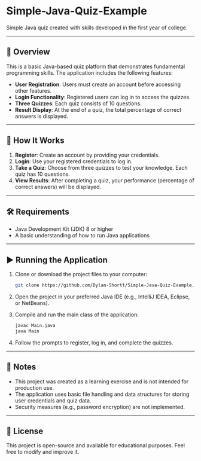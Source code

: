# Simple-Java-Quiz-Example

Simple Java quiz created with skills developed in the first year of college.

---

## 📖 Overview
This is a basic Java-based quiz platform that demonstrates fundamental programming skills. The application includes the following features:

- **User Registration**: Users must create an account before accessing other features.
- **Login Functionality**: Registered users can log in to access the quizzes.
- **Three Quizzes**: Each quiz consists of 10 questions.
- **Result Display**: At the end of a quiz, the total percentage of correct answers is displayed.

---

## 🚀 How It Works
1. **Register**: Create an account by providing your credentials.
2. **Login**: Use your registered credentials to log in.
3. **Take a Quiz**: Choose from three quizzes to test your knowledge. Each quiz has 10 questions.
4. **View Results**: After completing a quiz, your performance (percentage of correct answers) will be displayed.

---

## 🛠 Requirements
- Java Development Kit (JDK) 8 or higher
- A basic understanding of how to run Java applications

---

## ▶️ Running the Application
1. Clone or download the project files to your computer:

   ```bash
   git clone https://github.com/Dylan-Shortt/Simple-Java-Quiz-Example.git
   ```

2. Open the project in your preferred Java IDE (e.g., IntelliJ IDEA, Eclipse, or NetBeans).
3. Compile and run the main class of the application:

   ```bash
   javac Main.java
   java Main
   ```

4. Follow the prompts to register, log in, and complete the quizzes.

---

## 📝 Notes
- This project was created as a learning exercise and is not intended for production use.
- The application uses basic file handling and data structures for storing user credentials and quiz data.
- Security measures (e.g., password encryption) are not implemented.

---

## 📜 License
This project is open-source and available for educational purposes. Feel free to modify and improve it.
